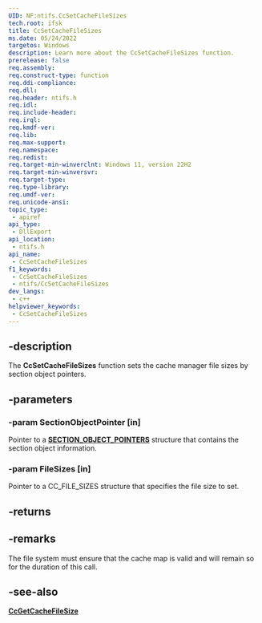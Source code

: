 ```yaml
---
UID: NF:ntifs.CcSetCacheFileSizes
tech.root: ifsk
title: CcSetCacheFileSizes
ms.date: 05/24/2022
targetos: Windows
description: Learn more about the CcSetCacheFileSizes function.
prerelease: false
req.assembly: 
req.construct-type: function
req.ddi-compliance: 
req.dll: 
req.header: ntifs.h
req.idl: 
req.include-header: 
req.irql: 
req.kmdf-ver: 
req.lib: 
req.max-support: 
req.namespace: 
req.redist: 
req.target-min-winverclnt: Windows 11, version 22H2
req.target-min-winversvr: 
req.target-type: 
req.type-library: 
req.umdf-ver: 
req.unicode-ansi: 
topic_type:
 - apiref
api_type:
 - DllExport
api_location:
 - ntifs.h
api_name:
 - CcSetCacheFileSizes
f1_keywords:
 - CcSetCacheFileSizes
 - ntifs/CcSetCacheFileSizes
dev_langs:
 - c++
helpviewer_keywords:
 - CcSetCacheFileSizes
---
```


## -description

The **CcSetCacheFileSizes** function sets the cache manager file sizes by section object pointers.

## -parameters

### -param SectionObjectPointer [in]

Pointer to a [**SECTION_OBJECT_POINTERS**](../wdm/ns-wdm-_section_object_pointers.md) structure that contains the section object information.

### -param FileSizes [in]

Pointer to a CC_FILE_SIZES structure that specifies the file size to set.

## -returns

## -remarks

The file system must ensure that the cache map is valid and will remain so for the duration of this call.

## -see-also

[**CcGetCacheFileSize**](nf-ntifs-ccgetcachefilesize.md)
